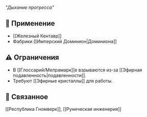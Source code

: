 *"Дыхание прогресса"*

## 📜 Применение
- [[Железный Кентавр]]
- Фабрики [[Имперский Доминион|Доминиона]]

## ⚠️ Ограничения
- В [[Глоссарий/Мелрамарк]]е взрываются из-за [[Эфирная подавленность|подавленности]].
- Требуют [[Эфирные кристаллы]] для работы.

## 🔗 Связанное
[[Республика Гномверк]], [[Руническая инженерия]]